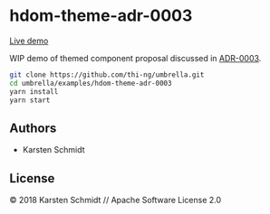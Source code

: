 # hdom-theme-adr-0003

[Live demo](https://demo.thi.ng/umbrella/hdom-theme-adr-0003/)

WIP demo of themed component proposal discussed in
[ADR-0003](https://github.com/thi-ng/umbrella/blob/master/packages/hdom-components/adr/0003-component-configuration-via-context.md).

```bash
git clone https://github.com/thi-ng/umbrella.git
cd umbrella/examples/hdom-theme-adr-0003
yarn install
yarn start
```

## Authors

- Karsten Schmidt

## License

&copy; 2018 Karsten Schmidt // Apache Software License 2.0
